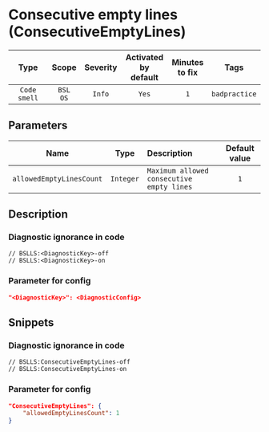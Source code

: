 # Consecutive empty lines (ConsecutiveEmptyLines)

| Type | Scope | Severity | Activated<br/>by default | Minutes<br/>to fix | Tags |
| :-: | :-: | :-: | :-: | :-: | :-: |
| `Code smell` | `BSL`<br/>`OS` | `Info` | `Yes` | `1` | `badpractice` |

## Parameters 

| Name | Type | Description | Default value |
| :-: | :-: | :-- | :-: |
| `allowedEmptyLinesCount` | `Integer` | ```Maximum allowed consecutive empty lines``` | ```1``` |

<!-- Блоки выше заполняются автоматически, не трогать -->
## Description
<!-- Описание диагностики заполняется вручную. Необходимо понятным языком описать смысл и схему работу -->

<!-- Блоки ниже заполняются автоматически, не трогать -->

### Diagnostic ignorance in code

```bsl
// BSLLS:<DiagnosticKey>-off
// BSLLS:<DiagnosticKey>-on
```

### Parameter for config

```json
"<DiagnosticKey>": <DiagnosticConfig>
```

## Snippets

<!-- Блоки ниже заполняются автоматически, не трогать -->
### Diagnostic ignorance in code

```bsl
// BSLLS:ConsecutiveEmptyLines-off
// BSLLS:ConsecutiveEmptyLines-on
```

### Parameter for config

```json
"ConsecutiveEmptyLines": {
    "allowedEmptyLinesCount": 1
}
```
